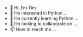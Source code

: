 - 👋 Hi, I’m Tim
- 👀 I’m interested in Python...
- 🌱 I’m currently learning Python ...
- 💞️ I’m looking to collaborate on ...
- 📫 How to reach me ...

<!---
tccummings67/tccummings67 is a ✨ special ✨ repository because its `README.md` (this file) appears on your GitHub profile.
You can click the Preview link to take a look at your changes.
--->
